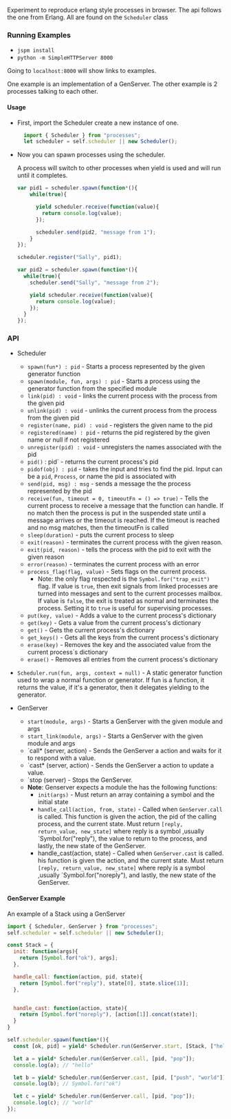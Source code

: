 Experiment to reproduce erlang style processes in browser. The api follows the one from Erlang. All are found on the `Scheduler` class
    

### Running Examples

* `jspm install`
* `python -m SimpleHTTPServer 8000`

Going to `localhost:8000` will show links to examples.

One example is an implementation of a GenServer. The other example is 2 processes talking
to each other.

#### Usage

* First, import the Scheduler create a new instance of one.
  ```javascript
    import { Scheduler } from "processes";
    let scheduler = self.scheduler || new Scheduler();
  ```
  
* Now you can spawn processes using the scheduler. 

    A process will switch to other processes when yield is used and will run until it completes.
    
    ```javascript
    var pid1 = scheduler.spawn(function*(){
        while(true){
    
          yield scheduler.receive(function(value){
            return console.log(value);
          });
    
          scheduler.send(pid2, "message from 1");
        }
    });
    
    scheduler.register("Sally", pid1);
    
    var pid2 = scheduler.spawn(function*(){
      while(true){
        scheduler.send("Sally", "message from 2");
    
        yield scheduler.receive(function(value){
          return console.log(value);
        });
      }
    });
    
    ```

### API

* Scheduler
    * `spawn(fun*) : pid` - Starts a process represented by the given generator function
    * `spawn(module, fun, args) : pid` - Starts a process using the generator function from the specified module
    * `link(pid) : void` - links the current process with the process from the given pid
    * `unlink(pid) : void` - unlinks the current process from the process from the given pid
    * `register(name, pid) : void` - registers the given name to the pid
    * `registered(name) : pid` - returns the pid registered by the given name or null if not registered
    * `unregister(pid) : void` - unregisters the names associated with the pid
    * `pid()` : pid` - returns the current process's pid
    * `pidof(obj) : pid` - takes the input and tries to find the pid. Input can be a `pid`, `Process`, or name the pid is associated with
    * `send(pid, msg) : msg` - sends a message the the process represented by the pid
    * `receive(fun, timeout = 0, timeoutFn = () => true)` - Tells the current process to receive a message that the function can handle. If no match then the process is put in the suspended state until a message arrives or the timeout is reached. If the timeout is reached and no msg matches, then the timeoutFn is called
    * `sleep(duration)` - puts the current process to sleep
    * `exit(reason)` - terminates the current process with the given reason.
    * `exit(pid, reason)` - tells the process with the pid to exit with the given reason
    * `error(reason)` - terminates the current process with an error
    * `process_flag(flag, value)` - Sets flags on the current process.
        * Note: the only flag respected is the `Symbol.for("trap_exit")` flag. If value is `true`, then exit signals from linked processes are turned into messages and sent to the current processes mailbox. If value is `false`, the exit is treated as normal and terminates the process. Setting it to `true` is useful for supervising processes.
    * `put(key, value)` - Adds a value to the current process's dictionary
    * `get(key)` - Gets a value from the current process's dictionary
    * `get()` - Gets the current process's dictionary
    * `get_keys()` - Gets all the keys from the current process's dictionary
    * `erase(key)` - Removes the key and the associated value from the current process`s dictionary
    * `erase()` - Removes all entries from the current process's dictionary

* `Scheduler.run(fun, args, context = null)` - A static generator function used to wrap a normal function or generator. If fun is a function, it returns the value, if it's a generator, then it delegates yielding to the generator.

* GenServer
    * `start(module, args)` - Starts a GenServer with the given module and args
    * `start_link(module, args)` - Starts a GenServer with the given module and args
    * `call* (server, action) - Sends the GenServer a action and waits for it to respond with a value.
    * `cast* (server, action) - Sends the GenServer a action to update a value.
    * `stop (server) - Stops the GenServer.
    * **Note**: Genserver expects a module the has the following functions:
        * `init(args)` - Must return an array containing a symbol and the initial state
        * `handle_call(action, from, state)` - Called when `GenServer.call` is called. This function is given the action, the pid of the calling process, and the current state. Must return `[reply, return_value, new_state]` where reply is a symbol ,usually `Symbol.for("reply"), the value to return to the process, and lastly, the new state of the GenServer.
        * handle_cast(action, state) - Called when `GenServer.cast` is called. his function is given the action, and the current state. Must return `[reply, return_value, new_state]` where reply is a symbol ,usually `Symbol.for("noreply"), and lastly, the new state of the GenServer.
    
#### GenServer Example

An example of a Stack using a GenServer

```javascript
import { Scheduler, GenServer } from "processes";
self.scheduler = self.scheduler || new Scheduler();

const Stack = {
  init: function(args){
    return [Symbol.for("ok"), args];
  },

  handle_call: function(action, pid, state){
    return [Symbol.for("reply"), state[0], state.slice(1)];
  },


  handle_cast: function(action, state){
    return [Symbol.for("noreply"), [action[1]].concat(state)];
  }
}

self.scheduler.spawn(function*(){
  const [ok, pid] = yield* Scheduler.run(GenServer.start, [Stack, ["hello"]]);

  let a = yield* Scheduler.run(GenServer.call, [pid, "pop"]);
  console.log(a); // "hello"

  let b = yield* Scheduler.run(GenServer.cast, [pid, ["push", "world"]]);
  console.log(b); // Symbol.for("ok")

  let c = yield* Scheduler.run(GenServer.call, [pid, "pop"]);
  console.log(c); // "world"
});
```